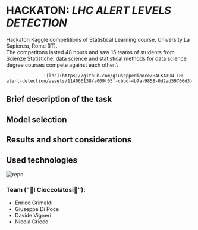 # HACKATON: *LHC ALERT LEVELS DETECTION*
Hackaton Kaggle competitions of Statistical Learning course, University La Sapienza, Rome (IT).\
The competitons lasted 48 hours and saw 15 teams of students from Scienze Statistiche, data science and statistical methods for data science degree courses compete against each other.\

                  ![lhc](https://github.com/giuseppedipoce/HACKATON-LHC-alert-detection/assets/114066138/a009f05f-cbbd-4b7a-9858-0d2ad59706d3)


## Brief description of the task


## Model selection

## Results and short considerations

## Used technologies
![repo](https://github.com/giuseppedipoce/HACKATON-Stat.-Learning-/assets/114066138/a09d2bfa-4348-4286-8a1a-538f3d9ab5f5)




### Team ("🍫I Cioccolatosi🍫"): 
- Enrico Grimaldi
- Giuseppe Di Poce
- Davide Vigneri
- Nicola Grieco 
